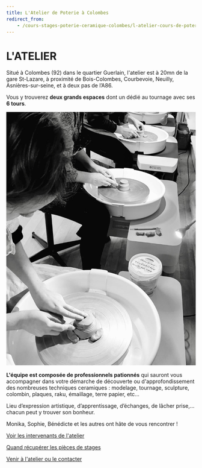 ```yaml
---
title: L'Atelier de Poterie à Colombes
redirect_from:
    - /cours-stages-poterie-ceramique-colombes/l-atelier-cours-de-poterie-ceramique-colombes/
---
```

# L'ATELIER  
Situé à Colombes (92) dans le quartier Guerlain, l'atelier est à 20mn de la gare St-Lazare, à proximité de Bois-Colombes, Courbevoie, Neuilly, Asnières-sur-seine, et à deux pas de l’A86.  

Vous y trouverez **deux grands espaces** dont un dédié au tournage avec ses **6 tours**.  

<img src="/images/atelier-tournage_fans-de-terre_colombes.jpeg" class="image-stage">

**L'équipe est composée de professionnels pationnés** qui sauront vous accompagner dans votre démarche de découverte ou d'approfondissement des nombreuses techniques ceramiques : modelage, tournage, sculpture, colombin, plaques, raku, émaillage, terre papier, etc...  

Lieu d’expression artistique, d’apprentissage, d’échanges, de lâcher prise,… chacun peut y trouver son bonheur.  


Monika, Sophie, Bénédicte et les autres ont hâte de vous rencontrer !   



[Voir les intervenants de l'atelier](intervenants_fansdeterre)  

[Quand récupérer les pièces de stages](recuperation_pieces) 


[Venir à l'atelier ou le contacter](contact)
